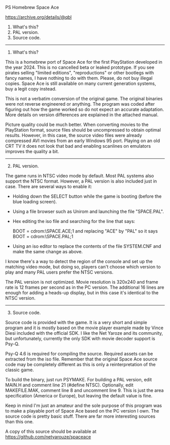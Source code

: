 PS Homebrew Space Ace

https://archive.org/details/@qbl

1. What's this?
2. PAL version.
3. Source code.

----------------------------------------------------------------------------

1. What's this?

This is a homebrew port of Space Ace for the first PlayStation developed in the year 2024. This is no cancelled beta or leaked prototype. If you see pirates selling "limited editions", "reproductions" or other bootlegs with fancy names, I have nothing to do with them. Please, do not buy illegal copies. Space Ace is still available on many current generation systems, buy a legit copy instead.

This is not a verbatim conversion of the original game. The original binaries were not reverse engineered or anything. The program was coded after figuring out how the game worked so do not expect an accurate adaptation. More details on version differences are explained in the attached manual.

Picture quality could be much better. When converting movies to the PlayStation format, source files should be uncompressed to obtain optimal results. However, in this case, the source video files were already compressed AVI movies from an early Windows 95 port. Playing on an old CRT TV it does not look that bad and enabling scanlines on emulators improves the quality a bit.

----------------------------------------------------------------------------

2. PAL version.

The game runs in NTSC video mode by default. Most PAL systems also support the NTSC format. However, a PAL version is also included just in case. There are several ways to enable it:

- Holding down the SELECT button while the game is booting (before the blue loading screen).

- Using a file browser such as Unirom and launching the file "SPACE.PAL".

- Hex editing the iso file and searching for the line that says:

	BOOT = cdrom:\SPACE.ACE;1
	and replacing "ACE" by "PAL" so it says
	BOOT = cdrom:\SPACE.PAL;1

- Using an iso editor to replace the contents of the file SYSTEM.CNF and make the same change as above.

I know there's a way to detect the region of the console and set up the matching video mode, but doing so, players can't choose which version to play and many PAL users prefer the NTSC versions.

The PAL version is not optimized. Movie resolution is 320x240 and frame rate is 12 frames per second as in the PC version. The additional 16 lines are enough for adding a heads-up display, but in this case it's identical to the NTSC version.

----------------------------------------------------------------------------

3. Source code.

Source code is provided with the game. It is a very short and simple program and it is mostly based on the movie player example made by Vince Diesi included with the official SDK. I like the Net Yaroze and its community, but unfortunately, currently the only SDK with movie decoder support is Psy-Q.

Psy-Q 4.6 is required for compiling the source. Required assets can be extracted from the iso file. Remember that the original Space Ace source code may be completely different as this is only a reinterpretation of the classic game.

To build the binary, just run PSYMAKE. For building a PAL version, edit MAIN.H and comment line 21 (#define NTSC). Optionally, edit MAKEFILE.MAK, comment line 8 and uncomment line 9. This is just the area specification (America or Europe), but leaving the default value is fine.

Keep in mind I'm just an amateur and the sole purpose of this program was to make a playable port of Space Ace based on the PC version I own. The source code is pretty basic stuff. There are far more interesting sources than this one.

A copy of this source should be available at https://github.com/netyarouze/spaceace
